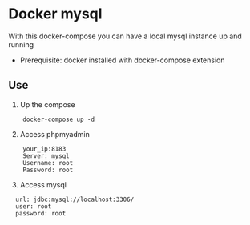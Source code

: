 # Docker mysql 

With this docker-compose you can have a local mysql instance up and running 

- Prerequisite: docker installed with docker-compose extension

## Use 

1. Up the compose
```
    docker-compose up -d
```
2. Access phpmyadmin
```
    your_ip:8183
    Server: mysql
    Username: root
    Password: root
```
3. Access mysql 
```
  url: jdbc:mysql://localhost:3306/
  user: root
  password: root
```

